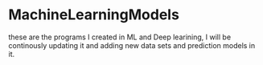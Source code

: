 # MachineLearningModels
these are the programs I created in ML and Deep learining, I will be continously updating it and adding new data sets and prediction models in it.
